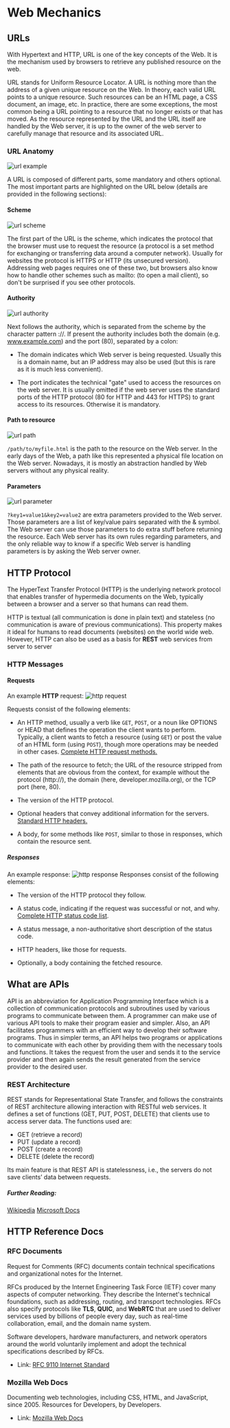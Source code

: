 # Web Mechanics 

## URLs

With Hypertext and HTTP, URL is one of the key concepts of the Web. It is the mechanism used by browsers to retrieve any published resource on the web.

URL stands for Uniform Resource Locator. A URL is nothing more than the address of a given unique resource on the Web. In theory, each valid URL points to a unique resource. Such resources can be an HTML page, a CSS document, an image, etc. In practice, there are some exceptions, the most common being a URL pointing to a resource that no longer exists or that has moved. As the resource represented by the URL and the URL itself are handled by the Web server, it is up to the owner of the web server to carefully manage that resource and its associated URL.

### URL Anatomy

![url example](./Docs/url.png)

A URL is composed of different parts, some mandatory and others optional. The most important parts are highlighted on the URL below (details are provided in the following sections):

#### Scheme

![url scheme](./Docs/url_scheme.png)

The first part of the URL is the scheme, which indicates the protocol that the browser must use to request the resource (a protocol is a set method for exchanging or transferring data around a computer network). Usually for websites the protocol is HTTPS or HTTP (its unsecured version). Addressing web pages requires one of these two, but browsers also know how to handle other schemes such as mailto: (to open a mail client), so don't be surprised if you see other protocols.
#### Authority

![url authority](./Docs/url_authority.png)

Next follows the authority, which is separated from the scheme by the character pattern ://. If present the authority includes both the domain (e.g. www.example.com) and the port (80), separated by a colon:

- The domain indicates which Web server is being requested. Usually this is a domain name, but an IP address may also be used (but this is rare as it is much less convenient).

- The port indicates the technical "gate" used to access the resources on the web server. It is usually omitted if the web server uses the standard ports of the HTTP protocol (80 for HTTP and 443 for HTTPS) to grant access to its resources. Otherwise it is mandatory.

#### Path to resource

![url path](./Docs/url_path.png)

`/path/to/myfile.html` is the path to the resource on the Web server. In the early days of the Web, a path like this represented a physical file location on the Web server. Nowadays, it is mostly an abstraction handled by Web servers without any physical reality.
#### Parameters

![url parameter](./Docs/url_parameter.png)

`?key1=value1&key2=value2` are extra parameters provided to the Web server. Those parameters are a list of key/value pairs separated with the & symbol. The Web server can use those parameters to do extra stuff before returning the resource. Each Web server has its own rules regarding parameters, and the only reliable way to know if a specific Web server is handling parameters is by asking the Web server owner.

## HTTP Protocol

The HyperText Transfer Protocol (HTTP) is the underlying network protocol that enables transfer of hypermedia documents on the Web, typically between a browser and a server so that humans can read them.

HTTP is textual (all communication is done in plain text) and stateless (no communication is aware of previous communications). This property makes it ideal for humans to read documents (websites) on the world wide web. However, HTTP can also be used as a basis for **REST** web services from server to server

### HTTP Messages

#### Requests

An example **HTTP** request: 
![http request](./Docs/http_request.png)

Requests consist of the following elements:

 - An HTTP method, usually a verb like `GET`, `POST`, or a noun like OPTIONS or HEAD that defines the operation the client wants to perform. Typically, a client wants to fetch a resource (using `GET`) or post the value of an HTML form (using `POST`), though more operations may be needed in other cases. [Complete HTTP request methods.](https://developer.mozilla.org/en-US/docs/Web/HTTP/Methods)
 
- The path of the resource to fetch; the URL of the resource stripped from elements that are obvious from the context, for example without the protocol (http://), the domain (here, developer.mozilla.org), or the TCP port (here, 80).

- The version of the HTTP protocol.

- Optional headers that convey additional information for the servers. [Standard HTTP headers.](https://developer.mozilla.org/en-US/docs/Web/HTTP/Headers)

- A body, for some methods like `POST`, similar to those in responses, which contain the resource sent.

##### Responses

An example response:
![http response](./Docs/http_response.png)
Responses consist of the following elements:

- The version of the HTTP protocol they follow.

- A status code, indicating if the request was successful or not, and why. [Complete HTTP status code list](https://developer.mozilla.org/en-US/docs/Web/HTTP/Status).

- A status message, a non-authoritative short description of the status code.

- HTTP headers, like those for requests.

- Optionally, a body containing the fetched resource.
	
## What are APIs

API is an abbreviation for Application Programming Interface which is a collection of communication protocols and subroutines used by various programs to communicate between them. A programmer can make use of various API tools to make their program easier and simpler. Also, an API facilitates programmers with an efficient way to develop their software programs. Thus in simpler terms, an API helps two programs or applications to communicate with each other by providing them with the necessary tools and functions. It takes the request from the user and sends it to the service provider and then again sends the result generated from the service provider to the desired user. 

### REST Architecture

REST stands for Representational State Transfer, and follows the constraints of REST architecture allowing interaction with RESTful web services. It defines a set of functions (GET, PUT, POST, DELETE) that clients use to access server data. The functions used are:

- GET (retrieve a record)
- PUT (update a record)
- POST (create a record)
- DELETE (delete the record)

Its main feature is that REST API is statelessness, i.e., the servers do not save clients’ data between requests. 

##### Further Reading:

[Wikipedia](https://en.wikipedia.org/wiki/REST)
[Microsoft Docs](https://learn.microsoft.com/en-us/azure/architecture/best-practices/api-design)

## HTTP Reference Docs

### RFC Documents

Request for Comments (RFC) documents contain technical specifications and organizational notes for the Internet.

RFCs produced by the Internet Engineering Task Force (IETF) cover many aspects of computer networking. They describe the Internet's technical foundations, such as addressing, routing, and transport technologies. RFCs also specify protocols like **TLS**, **QUIC**, and **WebRTC** that are used to deliver services used by billions of people every day, such as real-time collaboration, email, and the domain name system.

Software developers, hardware manufacturers, and network operators around the world voluntarily implement and adopt the technical specifications described by RFCs.

- Link: [RFC 9110 Internet Standard](https://httpwg.org/specs/rfc9110.html#top)

### Mozilla Web Docs 

Documenting web technologies, including CSS, HTML, and JavaScript, since 2005. Resources for Developers, by Developers.

- Link: [Mozilla Web Docs](https://developer.mozilla.org/en-US/)